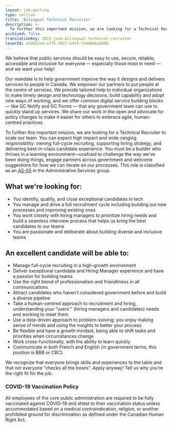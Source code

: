 ```yaml
---
layout: job-posting
type: section
title: 'Bilingual Technical Recruiter'
description: >-
  To further this important mission, we are looking for a Technical Recruiter to scale our team. You can expect high impact and wide-ranging responsibility: owning full-cycle recruiting, supporting hiring strategy, and delivering best-in-class candidate experience. You must be a builder who thrives in a learning environment—unafraid to challenge the way we’ve been doing things, engage partners across government and welcome suggestions for how we can iterate on our processes. This role is classified as an AS-05 in the Administrative Services group.
archived: false
translationKey: 2022-june-bilingual-technical-recruiter
leverId: e5d452ed-eff5-4927-b4f9-fd488a6a0508
---
```


We believe that public services should be easy to use, secure, reliable, accessible and inclusive for everyone — especially those most in need — and we want your help!
 
Our mandate is to help government improve the way it designs and delivers services to people in Canada. We empower our partners to put people at the centre of services. We provide tailored help to individual organizations to make timely design and technology decisions, build capability and adopt new ways of working, and we offer common digital service building blocks — like GC Notify and GC Forms — that any government team can use to quickly stand up services. We share our work in the open and advocate for policy changes to make it easier for others to embrace agile, human-centred practices.
 
To further this important mission, we are looking for a Technical Recruiter to scale our team. You can expect high impact and wide-ranging responsibility: owning full-cycle recruiting, supporting hiring strategy, and delivering best-in-class candidate experience. You must be a builder who thrives in a learning environment—unafraid to challenge the way we’ve been doing things, engage partners across government and welcome suggestions for how we can iterate on our processes. This role is classified as an [AS-05](https://www.tbs-sct.canada.ca/agreements-conventions/view-visualiser-eng.aspx?id=15) in the Administrative Services group.

## What we're looking for:
- You identify, qualify, and close exceptional candidates in tech
- You manage and drive a full recruitment cycle including building out new processes and improving existing ones
- You work closely with hiring managers to prioritize hiring needs and build a seamless interview process that helps us bring the best candidates to our teams
- You are passionate and deliberate about building diverse and inclusive teams

## An excellent candidate will be able to:
- Manage full-cycle recruiting in a high-growth environment
- Deliver exceptional candidate and Hiring Manager experience and have a passion for building teams
- Use the right blend of professionalism and friendliness in all communications
- Attract candidates who haven’t considered government before and build a diverse pipeline
- Take a human-centred approach to recruitment and hiring, understanding your “users’” (hiring managers and candidates) needs and working to meet them
- Use a data-driven approach to problem-solving; you enjoy making sense of trends and using the insights to better your process
- Be flexible and have a growth mindset, being able to shift tasks and priorities when circumstances change
- Work cross-functionally, with the ability to learn quickly
- Communicate in both French and English (in government terms, this position is BBB or CBC).

We recognize that everyone brings skills and experiences to the table and that not everyone “checks all the boxes”. Apply anyway! Tell us why you’re the right fit for the job.
### COVID-19 Vaccination Policy
All employees of the core public administration are required to be fully vaccinated against COVID-19 and attest to their vaccination status unless accommodated based on a medical contraindication, religion, or another prohibited ground for discrimination as defined under the Canadian Human Right Act.


